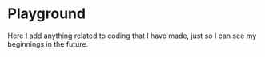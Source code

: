# Playground

Here I add anything related to coding that I have made, just so I can see my beginnings in the future.
